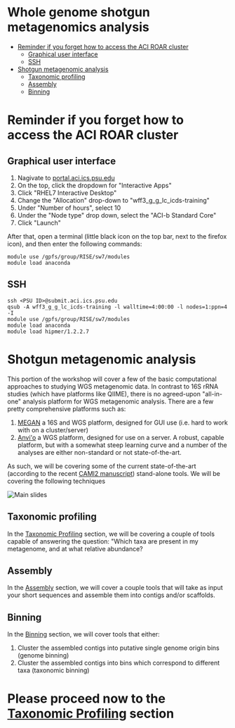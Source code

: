 # Whole genome shotgun metagenomics analysis
- [Reminder if you forget how to access the ACI ROAR cluster](#reminder-if-you-forget-how-to-access-the-aci-roar-cluster)
  - [Graphical user interface](#graphical-user-interface)
  - [SSH](#ssh)
- [Shotgun metagenomic analysis](#shotgun-metagenomic-analysis)
  - [Taxonomic profiling](#taxonomic-profiling)
  - [Assembly](#assembly)
  - [Binning](#binning)

# Reminder if you forget how to access the ACI ROAR cluster

## Graphical user interface
1. Nagivate to [portal.aci.ics.psu.edu](https://portal.aci.ics.psu.edu)
2. On the top, click the dropdown for "Interactive Apps"
3. Click "RHEL7 Interactive Desktop"
4. Change the "Allocation" drop-down to "wff3_g_g_lc_icds-training"
5. Under "Number of hours", select 10
6. Under the "Node type" drop down, select the "ACI-b Standard Core"
7. Click "Launch"

After that, open a terminal (little black icon on the top bar, next to the firefox icon), and then enter the following commands:
```
module use /gpfs/group/RISE/sw7/modules
module load anaconda
```

## SSH
```
ssh <PSU ID>@submit.aci.ics.psu.edu
qsub -A wff3_g_g_lc_icds-training -l walltime=4:00:00 -l nodes=1:ppn=4 -I
module use /gpfs/group/RISE/sw7/modules
module load anaconda
module load hipmer/1.2.2.7
```
# Shotgun metagenomic analysis
This portion of the workshop will cover a few of the basic computational approaches to studying WGS metagenomic data. 
In contrast to 16S rRNA studies (which have platforms like QIIME), there is no agreed-upon "all-in-one" analysis platform for WGS metagenomic analysis.
There are a few pretty comprehensive platforms such as:
1. [MEGAN](https://uni-tuebingen.de/fakultaeten/mathematisch-naturwissenschaftliche-fakultaet/fachbereiche/informatik/lehrstuehle/algorithms-in-bioinformatics/software/megan6/) 
a 16S and WGS platform, designed for GUI use (i.e. hard to work with on a cluster/server)
2. [Anvi'o](https://merenlab.org/software/anvio/) a WGS platform, designed for use on a server. A robust, capable platform, but with a somewhat steep learning curve and a number 
of the analyses are either non-standard or not state-of-the-art.

As such, we will be covering some of the current state-of-the-art (according to the recent [CAMI2 manuscript](https://www.biorxiv.org/content/10.1101/2021.07.12.451567v1)) stand-alone tools. We will be covering the following techniques

![Main slides](https://user-images.githubusercontent.com/6362936/128754520-4e2852aa-52b4-43a5-9e68-4e6f4f030379.png)


## Taxonomic profiling
In the [Taxonomic Profiling](TaxonomicProfiling.md) section, we will be covering a couple of tools capable of answering the question:
"Which taxa are present in my metagenome, and at what relative abundance?

## Assembly
In the [Assembly](Assembly.md) section, we will cover a couple tools that will take as input your short sequences and assemble them into contigs and/or scaffolds. 

## Binning
In the [Binning](Binning.md) section, we will cover tools that either:
1. Cluster the assembled contigs into putative single genome origin bins (genome binning)
2. Cluster the assembled contigs into bins which correspond to different taxa (taxonomic binning)

# Please proceed now to the [Taxonomic Profiling](TaxonomicProfiling.md) section

